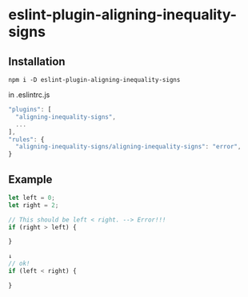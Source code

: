 # eslint-plugin-aligning-inequality-signs

## Installation

```shell
npm i -D eslint-plugin-aligning-inequality-signs
```


in .eslintrc.js

```js
"plugins": [  
  "aligning-inequality-signs",
  ...
],
"rules": {
  "aligning-inequality-signs/aligning-inequality-signs": "error",
}
```

## Example

```ts
let left = 0;
let right = 2;

// This should be left < right. --> Error!!!
if (right > left) {

}

↓
// ok!
if (left < right) {

}
```